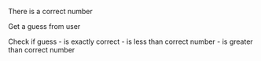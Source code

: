There is a correct number

Get a guess from user

Check if guess
        - is exactly correct
        - is less than correct number
        - is greater than correct number



